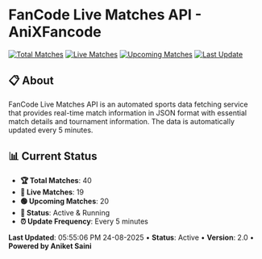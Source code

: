 # FanCode Live Matches API - AniXFancode

[![Total Matches](https://img.shields.io/badge/Total%20Matches-40-blue)](https://github.com/AniketSainiOp/AniXFancode)
[![Live Matches](https://img.shields.io/badge/Live%20Matches-19-red)](https://github.com/AniketSainiOp/AniXFancode)
[![Upcoming Matches](https://img.shields.io/badge/Upcoming%20Matches-20-green)](https://github.com/AniketSainiOp/AniXFancode)
[![Last Update](https://img.shields.io/badge/Last%20Update-05%3A55%3A06%20PM%2024-08-2025-orange)](https://github.com/AniketSainiOp/AniXFancode)

## 📋 About

FanCode Live Matches API is an automated sports data fetching service that provides real-time match information in JSON format with essential match details and tournament information. The data is automatically updated every 5 minutes.

## 📊 Current Status

- **🏆 Total Matches**: 40
- **🔴 Live Matches**: 19
- **🟢 Upcoming Matches**: 20
- **📡 Status**: Active & Running
- **⏰ Update Frequency**: Every 5 minutes

**Last Updated**: 05:55:06 PM 24-08-2025 • **Status**: Active • **Version**: 2.0 • **Powered by Aniket Saini**
